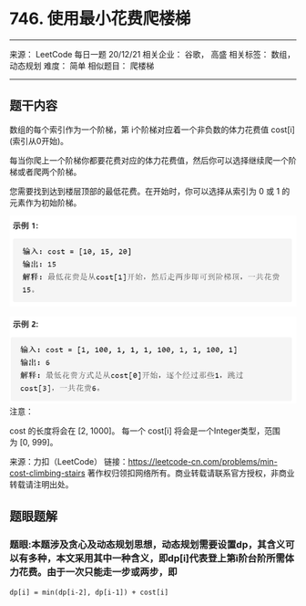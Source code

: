 # 746. 使用最小花费爬楼梯
***
来源： LeetCode 每日一题 20/12/21
相关企业： 谷歌， 高盛
相关标签： 数组， 动态规划
难度： 简单
相似题目： 爬楼梯
***
## 题干内容
数组的每个索引作为一个阶梯，第 i个阶梯对应着一个非负数的体力花费值 cost\[i\](索引从0开始)。

每当你爬上一个阶梯你都要花费对应的体力花费值，然后你可以选择继续爬一个阶梯或者爬两个阶梯。

您需要找到达到楼层顶部的最低花费。在开始时，你可以选择从索引为 0 或 1 的元素作为初始阶梯。

![](https://github.com/jinghehehe/pictures/blob/main/746-1.png)

![](https://github.com/jinghehehe/pictures/blob/main/746-2.png)
注意：

cost 的长度将会在 [2, 1000]。
每一个 cost[i] 将会是一个Integer类型，范围为 [0, 999]。

来源：力扣（LeetCode）
链接：https://leetcode-cn.com/problems/min-cost-climbing-stairs
著作权归领扣网络所有。商业转载请联系官方授权，非商业转载请注明出处。

## 题眼题解
### 题眼:本题涉及贪心及动态规划思想，动态规划需要设置dp，其含义可以有多种，本文采用其中一种含义，即dp[i]代表登上第i阶台阶所需体力花费。由于一次只能走一步或两步，即
```language
dp[i] = min(dp[i-2], dp[i-1]) + cost[i]
```



